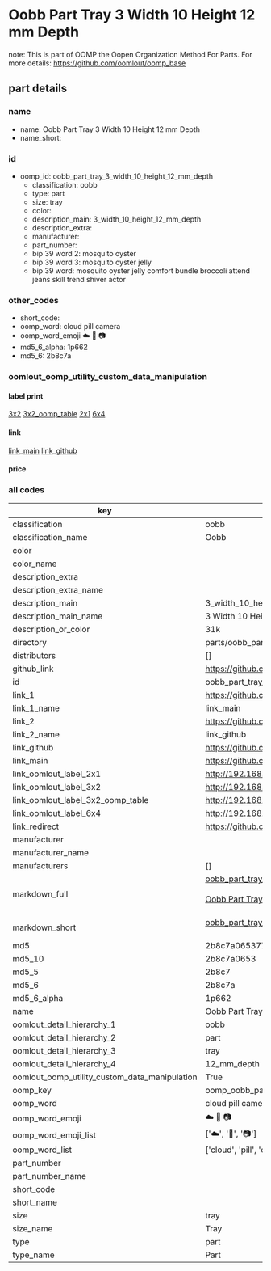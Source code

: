 # Oobb Part Tray 3 Width 10 Height 12 mm Depth  

note: This is part of OOMP the Oopen Organization Method For Parts. For more details: https://github.com/oomlout/oomp_base

##  part details
  







### name
* name: Oobb Part Tray 3 Width 10 Height 12 mm Depth
* name_short: 
### id
* oomp_id: oobb_part_tray_3_width_10_height_12_mm_depth
  * classification: oobb
  * type: part
  * size: tray
  * color: 
  * description_main: 3_width_10_height_12_mm_depth
  * description_extra: 
  * manufacturer: 
  * part_number: 
  * bip 39 word 2: mosquito oyster
  * bip 39 word 3: mosquito oyster jelly
  * bip 39 word: mosquito oyster jelly comfort bundle broccoli attend jeans skill trend shiver actor

### other_codes
* short_code: 
* oomp_word: cloud pill camera
* oomp_word_emoji :cloud: :pill: :camera:
* md5_6_alpha: 1p662
* md5_6: 2b8c7a






### oomlout_oomp_utility_custom_data_manipulation
#### label print
[3x2](http://192.168.1.245:1112/?label=oomp%201p662)
[3x2_oomp_table](http://192.168.1.108:1112/?label=oomp%201p662)
[2x1](http://192.168.1.242:1112/?label=oomp%201p662)
[6x4](http://192.168.1.55:1112/?label=oomp%201p662)    

#### link

[link_main](https://github.com/oomlout/oomlout_oomp_version_1_messy/tree/main/parts/oobb_part_tray_3_width_10_height_12_mm_depth) [link_github](https://github.com/oomlout/oomlout_oomp_version_1_messy/tree/main/parts/oobb_part_tray_3_width_10_height_12_mm_depth)                             

#### price







### all codes 
| key | value |  
| --- | --- |  
| classification | oobb |  
| classification_name | Oobb |  
| color |  |  
| color_name |  |  
| description_extra |  |  
| description_extra_name |  |  
| description_main | 3_width_10_height_12_mm_depth |  
| description_main_name | 3 Width 10 Height 12 mm Depth |  
| description_or_color | 31k |  
| directory | parts/oobb_part_tray_3_width_10_height_12_mm_depth |  
| distributors | [] |  
| github_link | https://github.com/oomlout/oomlout_oomp_part_src/tree/main/parts/oobb_part_tray_3_width_10_height_12_mm_depth |  
| id | oobb_part_tray_3_width_10_height_12_mm_depth |  
| link_1 | https://github.com/oomlout/oomlout_oomp_version_1_messy/tree/main/parts/oobb_part_tray_3_width_10_height_12_mm_depth |  
| link_1_name | link_main |  
| link_2 | https://github.com/oomlout/oomlout_oomp_version_1_messy/tree/main/parts/oobb_part_tray_3_width_10_height_12_mm_depth |  
| link_2_name | link_github |  
| link_github | https://github.com/oomlout/oomlout_oomp_version_1_messy/tree/main/parts/oobb_part_tray_3_width_10_height_12_mm_depth |  
| link_main | https://github.com/oomlout/oomlout_oomp_version_1_messy/tree/main/parts/oobb_part_tray_3_width_10_height_12_mm_depth |  
| link_oomlout_label_2x1 | http://192.168.1.242:1112/?label=oomp%201p662 |  
| link_oomlout_label_3x2 | http://192.168.1.245:1112/?label=oomp%201p662 |  
| link_oomlout_label_3x2_oomp_table | http://192.168.1.108:1112/?label=oomp%201p662 |  
| link_oomlout_label_6x4 | http://192.168.1.55:1112/?label=oomp%201p662 |  
| link_redirect | https://github.com/oomlout/oomlout_oomp_version_1_messy/tree/main/parts/oobb_part_tray_3_width_10_height_12_mm_depth |  
| manufacturer |  |  
| manufacturer_name |  |  
| manufacturers | [] |  
| markdown_full | [oobb_part_tray_3_width_10_height_12_mm_depth](none)<br>[](none)<br>[Oobb Part Tray 3 Width 10 Height 12 Mm Depth](none)<br><br> |  
| markdown_short | [oobb_part_tray_3_width_10_height_12_mm_depth](none)<br><br> |  
| md5 | 2b8c7a065377a1d0718f22e2efa79c80 |  
| md5_10 | 2b8c7a0653 |  
| md5_5 | 2b8c7 |  
| md5_6 | 2b8c7a |  
| md5_6_alpha | 1p662 |  
| name | Oobb Part Tray 3 Width 10 Height 12 mm Depth |  
| oomlout_detail_hierarchy_1 | oobb |  
| oomlout_detail_hierarchy_2 | part |  
| oomlout_detail_hierarchy_3 | tray |  
| oomlout_detail_hierarchy_4 | 12_mm_depth |  
| oomlout_oomp_utility_custom_data_manipulation | True |  
| oomp_key | oomp_oobb_part_tray_3_width_10_height_12_mm_depth |  
| oomp_word | cloud pill camera |  
| oomp_word_emoji | :cloud: :pill: :camera: |  
| oomp_word_emoji_list | [':cloud:', ':pill:', ':camera:'] |  
| oomp_word_list | ['cloud', 'pill', 'camera'] |  
| part_number |  |  
| part_number_name |  |  
| short_code |  |  
| short_name |  |  
| size | tray |  
| size_name | Tray |  
| type | part |  
| type_name | Part |  
